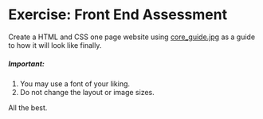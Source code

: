 # Exercise: Front End Assessment
Create a HTML and CSS one page website using [core_guide.jpg](https://github.com/moringaschool/preCourseWork/blob/master/psd2html/pce1/core_guide.jpg) as a guide to how it will look like finally.


##### Important:

 1. You may use a font of your liking.
 2. Do not change the layout or image sizes.


All the best.

